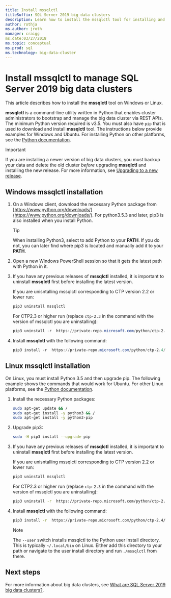 ```yaml
---
title: Install mssqlctl
titleSuffix: SQL Server 2019 big data clusters
description: Learn how to install the mssqlctl tool for installing and managing SQL Server 2019 big data clusters (preview).
author: rothja 
ms.author: jroth 
manager: craigg
ms.date:03/27/2018
ms.topic: conceptual
ms.prod: sql
ms.technology: big-data-cluster
---
```


# Install mssqlctl to manage SQL Server 2019 big data clusters

This article describes how to install the **mssqlctl** tool on Windows or Linux.

**mssqlctl** is a command-line utility written in Python that enables cluster administrators to bootstrap and manage the big data cluster via REST APIs. The minimum Python version required is v3.5. You must also have `pip` that is used to download and install **mssqlctl** tool. The instructions below provide examples for Windows and Ubuntu. For installing Python on other platforms, see the [Python documentation](https://wiki.python.org/moin/BeginnersGuide/Download).

> [!IMPORTANT]
> If you are installing a newer version of big data clusters, you must backup your data and delete the old cluster *before* upgrading **mssqlctl** and installing the new release. For more information, see [Upgrading to a new release](deployment-guidance.md#upgrade).

## <a id="windows"></a> Windows mssqlctl installation

1. On a Windows client, download the necessary Python package from [https://www.python.org/downloads/](https://www.python.org/downloads/). For python3.5.3 and later, pip3 is also installed when you install Python. 

   > [!TIP] 
   > When installing Python3, select to add Python to your **PATH**. If you do not, you can later find where pip3 is located and manually add it to your **PATH**.

1. Open a new Windows PowerShell session so that it gets the latest path with Python in it.

1. If you have any previous releases of **mssqlctl** installed, it is important to uninstall **mssqlctl** first before installing the latest version.

   If you are unisntalling mssqlctl corresponding to CTP version 2.2 or lower run:

   ```powershell
   pip3 uninstall mssqlctl
   ```

   For CTP2.3 or higher run (replace `ctp-2.3` in the command with the version of mssqlctl you are uninstalling):

   ```powershell
   pip3 uninstall -r  https://private-repo.microsoft.com/python/ctp-2.3/mssqlctl/requirements.txt
   ```

1. Install **mssqlctl** with the following command:

   ```powershell
   pip3 install -r  https://private-repo.microsoft.com/python/ctp-2.4/mssqlctl/requirements.txt
   ```

## <a id="linux"></a> Linux mssqlctl installation

On Linux, you must install Python 3.5 and then upgrade pip. The following example shows the commands that would work for Ubuntu. For other Linux platforms, see the [Python documentation](https://wiki.python.org/moin/BeginnersGuide/Download).

1. Install the necessary Python packages:

   ```bash
   sudo apt-get update && /
   sudo apt-get install -y python3 && /
   sudo apt-get install -y python3-pip
   ```

1. Upgrade pip3:

   ```bash
   sudo -H pip3 install --upgrade pip
   ```

1. If you have any previous releases of **mssqlctl** installed, it is important to uninstall **mssqlctl** first before installing the latest version.

   If you are unisntalling mssqlctl corresponding to CTP version 2.2 or lower run:

   ```bash
   pip3 uninstall mssqlctl
   ```

   For CTP2.3 or higher run (replace `ctp-2.3` in the command with the version of mssqlctl you are uninstalling):

   ```bash
   pip3 uninstall -r  https://private-repo.microsoft.com/python/ctp-2.3/mssqlctl/requirements.txt
   ```

1. Install **mssqlctl** with the following command:

   ```bash
   pip3 install -r  https://private-repo.microsoft.com/python/ctp-2.4/mssqlctl/requirements.txt --user
   ```

   > [!NOTE]
   > The `--user` switch installs mssqlctl to the Python user install directory. This is typically `~/.local/bin` on Linux. Either add this directory to your path or navigate to the user install directory and run `./mssqlctl` from there.

## Next steps

For more information about big data clusters, see [What are SQL Server 2019 big data clusters?](big-data-cluster-overview.md).
